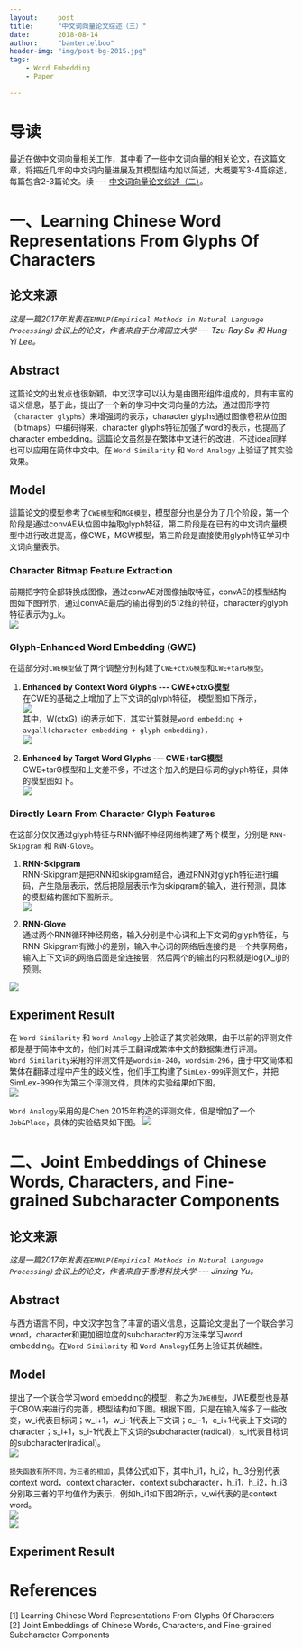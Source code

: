```yaml
---
layout:     post
title:      "中文词向量论文综述（三）"
date:       2018-08-14
author:     "bamtercelboo"
header-img: "img/post-bg-2015.jpg"
tags:
    - Word Embedding
    - Paper

---
```



#  导读  #
最近在做中文词向量相关工作，其中看了一些中文词向量的相关论文，在这篇文章，将把近几年的中文词向量进展及其模型结构加以简述，大概要写3-4篇综述，每篇包含2-3篇论文。续 --- [中文词向量论文综述（二）](https://bamtercelboo.github.io/2018/08/12/chinese_embedding_paper_senond/)。  


# 一、Learning Chinese Word Representations From Glyphs Of Characters #

## 论文来源 ##
*这是一篇2017年发表在`EMNLP(Empirical Methods in Natural Language Processing)`会议上的论文，作者来自于台湾国立大学 --- Tzu-Ray Su 和 Hung-Yi Lee。*


## Abstract ##
这篇论文的出发点也很新颖，中文汉字可以认为是由图形组件组成的，具有丰富的语义信息，基于此，提出了一个新的学习中文词向量的方法，通过图形字符（`character glyphs`）来增强词的表示，character glyphs通过图像卷积从位图（bitmaps）中编码得来，character glyphs特征加强了word的表示，也提高了character embedding。這篇论文虽然是在繁体中文进行的改进，不过idea同样也可以应用在简体中文中。在 `Word Similarity` 和 `Word Analogy` 上验证了其实验效果。  


## Model ##
這篇论文的模型参考了`CWE模型`和`MGE模型`，模型部分也是分为了几个阶段，第一个阶段是通过convAE从位图中抽取glyph特征，第二阶段是在已有的中文词向量模型中进行改进提高，像CWE，MGW模型，第三阶段是直接使用glyph特征学习中文词向量表示。  

### Character Bitmap Feature Extraction ###
前期把字符全部转换成图像，通过convAE对图像抽取特征，convAE的模型结构图如下图所示，通过convAE最后的输出得到的512维的特征，character的glyph特征表示为g_k。    
![](https://i.imgur.com/QjDyXxJ.jpg)


### Glyph-Enhanced Word Embedding (GWE) ###
在這部分对`CWE模型`做了两个调整分别构建了`CWE+ctxG模型`和`CWE+tarG模型`。  
1. **Enhanced by Context Word Glyphs --- CWE+ctxG模型**   
在CWE的基础之上增加了上下文词的glyph特征， 模型图如下所示，  
![](https://i.imgur.com/SeAGnKc.jpg)  
其中，W(ctxG)_i的表示如下，其实计算就是`word embedding + avgall(character embedding + glyph embedding)`，    
![](https://i.imgur.com/Wl0pX28.jpg)


2. **Enhanced by Target Word Glyphs --- CWE+tarG模型**  
CWE+tarG模型和上文差不多，不过这个加入的是目标词的glyph特征，具体的模型图如下。  
![](https://i.imgur.com/AtWHXBW.jpg)  



### Directly Learn From Character Glyph Features ###
在这部分仅仅通过glyph特征与RNN循环神经网络构建了两个模型，分别是 `RNN-Skipgram` 和 `RNN-Glove`。    
1. **RNN-Skipgram**  
RNN-Skipgram是把RNN和skipgram结合，通过RNN对glyph特征进行编码，产生隐层表示，然后把隐层表示作为skipgram的输入，进行预测，具体的模型结构图如下图所示。  
![](https://i.imgur.com/785Vs3o.jpg)  


2. **RNN-Glove**  
通过两个RNN循环神经网络，输入分别是中心词和上下文词的glyph特征，与RNN-Skipgram有微小的差别，输入中心词的网络后连接的是一个共享网络，输入上下文词的网络后面是全连接层，然后两个的输出的内积就是log(X_ij)的预测。

![](https://i.imgur.com/k5qn20q.jpg)



## Experiment Result ##
在 `Word Similarity` 和 `Word Analogy` 上验证了其实验效果，由于以前的评测文件都是基于简体中文的，他们对其手工翻译成繁体中文的数据集进行评测。  
`Word Similarity`采用的评测文件是`wordsim-240`，`wordsim-296`，由于中文简体和繁体在翻译过程中产生的歧义性，他们手工构建了`SimLex-999`评测文件，并把SimLex-999作为第三个评测文件，具体的实验结果如下图。  
![](https://i.imgur.com/2ityDAu.jpg)  

`Word Analogy`采用的是Chen 2015年构造的评测文件，但是增加了一个`Job&Place`，具体的实验结果如下图。
![](https://i.imgur.com/OQvoyUg.jpg)  


# 二、Joint Embeddings of Chinese Words, Characters, and Fine-grained Subcharacter Components #

## 论文来源 ##
*这是一篇2017年发表在`EMNLP(Empirical Methods in Natural Language Processing)`会议上的论文，作者来自于香港科技大学 --- Jinxing Yu。*


## Abstract ##
与西方语言不同，中文汉字包含了丰富的语义信息，这篇论文提出了一个联合学习word，character和更加细粒度的subcharacter的方法来学习word embedding。在`Word Similarity` 和 `Word Analogy`任务上验证其优越性。  

## Model ##
提出了一个联合学习word embedding的模型，称之为`JWE模型`，JWE模型也是基于CBOW来进行的完善，模型结构如下图。根据下图，只是在输入端多了一些改变，w_i代表目标词；w_i+1，w_i-1代表上下文词；c_i-1，c_i+1代表上下文词的character；s_i+1，s_i-1代表上下文词的subcharacter(radical)，s_i代表目标词的subcharacter(radical)。  
![](https://i.imgur.com/Mk1uDjy.jpg)


`损失函数有所不同，为三者的相加`，具体公式如下，其中h_i1，h_i2，h_i3分别代表context word，context character，context subcharacter，h_i1，h_i2，h_i3分别取三者的平均值作为表示，例如h_i1如下图2所示，v_wi代表的是context word。    
![](https://i.imgur.com/tRNkNOu.jpg)  
![](https://i.imgur.com/mqRMkx9.jpg)

## Experiment Result ##






# References  #
[1] Learning Chinese Word Representations From Glyphs Of Characters  
[2] Joint Embeddings of Chinese Words, Characters, and Fine-grained Subcharacter Components      



  
 








